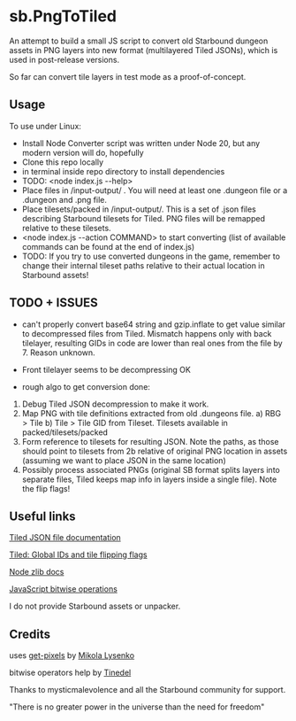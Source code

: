 # sb.PngToTiled

An attempt to build a small JS script to convert old Starbound dungeon assets in PNG layers into new format (multilayered Tiled JSONs), which is used in post-release versions.

So far can convert tile layers in test mode as a proof-of-concept.

## Usage

To use under Linux:

- Install Node
  Converter script was written under Node 20, but any modern version will do, hopefully
- Clone this repo locally
- <npm install> in terminal inside repo directory to install dependencies
- TODO: <node index.js --help>
- Place files in /input-output/ . You will need at least one .dungeon file or a .dungeon and .png file.
- Place tilesets/packed in /input-output/. This is a set of .json files describing Starbound tilesets for Tiled. PNG files will be remapped relative to these tilesets.
- <node index.js --action COMMAND> to start converting (list of available commands can be found at the end of index.js)
- TODO: If you try to use converted dungeons in the game, remember to change their internal tileset paths relative to their actual location in Starbound assets!

## TODO + ISSUES

- can't properly convert base64 string and gzip.inflate to get value similar to decompressed files from Tiled. Mismatch happens only with back tilelayer, resulting GIDs in code are lower than real ones from the file by 7. Reason unknown.
- Front tilelayer seems to be decompressing OK

- rough algo to get conversion done:

1. Debug Tiled JSON decompression to make it work.
2. Map PNG with tile definitions extracted from old .dungeons file.
   a) RBG > Tile
   b) Tile > Tile GID from Tileset. Tilesets available in packed/tilesets/packed
3. Form reference to tilesets for resulting JSON. Note the paths, as those should point to tilesets from 2b relative of original PNG location in assets (assuming we want to place JSON in the same location)
4. Possibly process associated PNGs (original SB format splits layers into separate files, Tiled keeps map info in layers inside a single file). Note the flip flags!

## Useful links

[Tiled JSON file documentation](https://doc.mapeditor.org/en/latest/reference/json-map-format)

[Tiled: Global IDs and tile flipping flags](https://doc.mapeditor.org/en/latest/reference/global-tile-ids/)

[Node zlib docs](https://nodejs.org/api/zlib.html#class-zlibinflate)

[JavaScript bitwise operations](https://www.w3schools.com/js/js_bitwise.asp)

I do not provide Starbound assets or unpacker.

## Credits

uses [get-pixels](https://www.npmjs.com/package/get-pixels) by [Mikola Lysenko](https://github.com/mikolalysenko)

bitwise operators help by [Tinedel](https://github.com/tinedel)

Thanks to mysticmalevolence and all the Starbound community for support.

"There is no greater power in the universe than the need for freedom"
